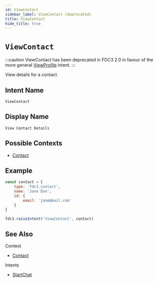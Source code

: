 ```yaml
---
id: ViewContact
sidebar_label: ViewContact (deprecated)
title: ViewContact
hide_title: true
---
```

# `ViewContact`

:::caution
ViewContact has been deprecated in FDC3 2.0 in favour of the more general [ViewProfile](ViewProfile) intent.
:::

View details for a contact.

## Intent Name

`ViewContact`

## Display Name

`View Contact Details`

## Possible Contexts

* [Contact](../../context/ref/Contact)

## Example

```js
const contact = {
    type: 'fdc3.contact',
    name: 'Jane Doe',
    id: {
        email: 'jane@mail.com'
    }
}

fdc3.raiseIntent('ViewContact', contact)
```

## See Also

Context

* [Contact](../../context/ref/Contact)

Intents

* [StartChat](StartChat)
